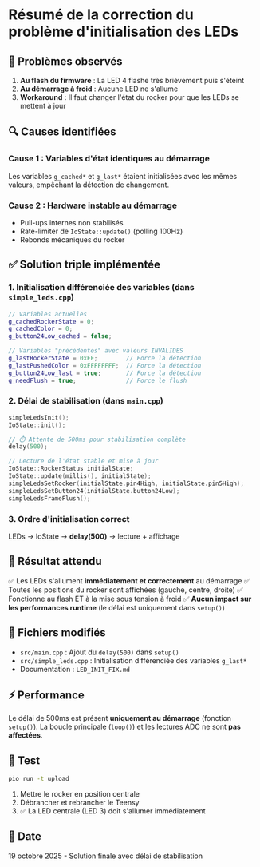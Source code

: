 # Résumé de la correction du problème d'initialisation des LEDs

## 🔴 Problèmes observés

1. **Au flash du firmware** : La LED 4 flashe très brièvement puis s'éteint
2. **Au démarrage à froid** : Aucune LED ne s'allume
3. **Workaround** : Il faut changer l'état du rocker pour que les LEDs se mettent à jour

## 🔍 Causes identifiées

### Cause 1 : Variables d'état identiques au démarrage
Les variables `g_cached*` et `g_last*` étaient initialisées avec les mêmes valeurs, empêchant la détection de changement.

### Cause 2 : Hardware instable au démarrage
- Pull-ups internes non stabilisés
- Rate-limiter de `IoState::update()` (polling 100Hz) 
- Rebonds mécaniques du rocker

## ✅ Solution triple implémentée

### 1. Initialisation différenciée des variables (dans `simple_leds.cpp`)
```cpp
// Variables actuelles
g_cachedRockerState = 0;
g_cachedColor = 0;
g_button24Low_cached = false;

// Variables "précédentes" avec valeurs INVALIDES
g_lastRockerState = 0xFF;        // Force la détection
g_lastPushedColor = 0xFFFFFFFF;  // Force la détection
g_button24Low_last = true;       // Force la détection
g_needFlush = true;              // Force le flush
```

### 2. Délai de stabilisation (dans `main.cpp`)
```cpp
simpleLedsInit();
IoState::init();

// ⏱️ Attente de 500ms pour stabilisation complète
delay(500);

// Lecture de l'état stable et mise à jour
IoState::RockerStatus initialState;
IoState::update(millis(), initialState);
simpleLedsSetRocker(initialState.pin4High, initialState.pin5High);
simpleLedsSetButton24(initialState.button24Low);
simpleLedsFrameFlush();
```

### 3. Ordre d'initialisation correct
LEDs → IoState → **delay(500)** → lecture + affichage

## 🎯 Résultat attendu

✅ Les LEDs s'allument **immédiatement et correctement** au démarrage
✅ Toutes les positions du rocker sont affichées (gauche, centre, droite)
✅ Fonctionne au flash ET à la mise sous tension à froid
✅ **Aucun impact sur les performances runtime** (le délai est uniquement dans `setup()`)

## 📝 Fichiers modifiés

- `src/main.cpp` : Ajout du `delay(500)` dans `setup()`
- `src/simple_leds.cpp` : Initialisation différenciée des variables `g_last*`
- Documentation : `LED_INIT_FIX.md`

## ⚡ Performance

Le délai de 500ms est présent **uniquement au démarrage** (fonction `setup()`).
La boucle principale (`loop()`) et les lectures ADC ne sont **pas affectées**.

## 🧪 Test

```bash
pio run -t upload
```

1. Mettre le rocker en position centrale
2. Débrancher et rebrancher le Teensy
3. ✅ La LED centrale (LED 3) doit s'allumer immédiatement

## 📅 Date

19 octobre 2025 - Solution finale avec délai de stabilisation
